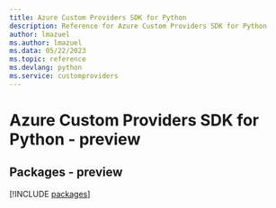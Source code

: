 ```yaml
---
title: Azure Custom Providers SDK for Python
description: Reference for Azure Custom Providers SDK for Python
author: lmazuel
ms.author: lmazuel
ms.data: 05/22/2023
ms.topic: reference
ms.devlang: python
ms.service: customproviders
---
```

# Azure Custom Providers SDK for Python - preview
## Packages - preview
[!INCLUDE [packages](custom-providers-index.md)]